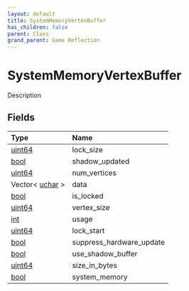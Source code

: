 ```yaml
---
layout: default
title: SystemMemoryVertexBuffer
has_children: false
parent: Class
grand_parent: Game Reflection
---
```

# SystemMemoryVertexBuffer
Description 

## Fields

| Type | Name |
|:-------------|:--------------|
| [uint64](/docs/game-reflection/components/uint64) | lock_size |
| [bool](/docs/game-reflection/components/bool) | shadow_updated |
| [uint64](/docs/game-reflection/components/uint64) | num_vertices |
| Vector< [uchar](/docs/game-reflection/enums/uchar) > | data |
| [bool](/docs/game-reflection/components/bool) | is_locked |
| [uint64](/docs/game-reflection/components/uint64) | vertex_size |
| [int](/docs/game-reflection/enums/int) | usage |
| [uint64](/docs/game-reflection/components/uint64) | lock_start |
| [bool](/docs/game-reflection/components/bool) | suppress_hardware_update |
| [bool](/docs/game-reflection/components/bool) | use_shadow_buffer |
| [uint64](/docs/game-reflection/components/uint64) | size_in_bytes |
| [bool](/docs/game-reflection/components/bool) | system_memory |

